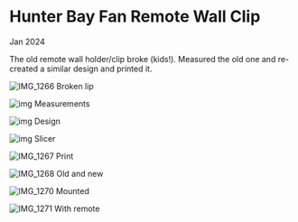 # Hunter Bay Fan Remote Wall Clip
Jan 2024

The old remote wall holder/clip broke (kids!). Measured the old one and re-created a similar design and printed it.


![IMG_1266](https://github.com/arnebech/build-log/assets/303023/6a5c169c-a4a6-4d39-ab91-8336337f48b2)
Broken lip

![img](https://github.com/arnebech/build-log/assets/303023/9b99280a-3dce-4e45-a34d-eeeb8bd49a9d)
Measurements

![img](https://github.com/arnebech/build-log/assets/303023/5bf3ba50-8b4c-43bd-962e-96436c19b388)
Design

![img](https://github.com/arnebech/build-log/assets/303023/19f0352a-165e-4e1e-8ba8-d2bb443ed530)
Slicer

![IMG_1267](https://github.com/arnebech/build-log/assets/303023/924ee2e9-eaaa-4b03-af57-878c5c44639b)
Print

![IMG_1268](https://github.com/arnebech/build-log/assets/303023/c9357915-ce83-4ff0-ace9-4e29f4681ee1)
Old and new

![IMG_1270](https://github.com/arnebech/build-log/assets/303023/0fc2335e-6359-448d-aa3e-7f8bb0558362)
Mounted

![IMG_1271](https://github.com/arnebech/build-log/assets/303023/6ac2f34d-705d-4103-aaa4-f28a0eb539d6)
With remote




